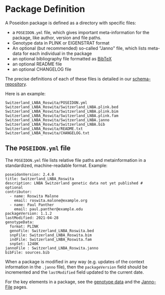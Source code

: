 # Package Definition

A Poseidon package is defined as a directory with specific files:

* a `POSEIDON.yml` file, which gives important meta-information for the package, like author, version and file paths.
* Genotype data in PLINK or EIGENSTRAT format
* An optional (but recommended) so-called "Janno" file, which lists meta-data for each individual in the package
* an optional bibliography file formatted as [BibTeX](http://www.bibtex.org/)
* an optional README file
* an optional CHANGELOG file

The precise definitions of each of these files is detailed in our [schema-repository](https://github.com/poseidon-framework/poseidon2-schema).

Here is an example:

```
Switzerland_LNBA_Roswita/POSEIDON.yml
Switzerland_LNBA_Roswita/Switzerland_LNBA.plink.bed
Switzerland_LNBA_Roswita/Switzerland_LNBA.plink.bim
Switzerland_LNBA_Roswita/Switzerland_LNBA.plink.fam
Switzerland_LNBA_Roswita/Switzerland_LNBA.janno
Switzerland_LNBA_Roswita/Switzerland_LNBA.bib
Switzerland_LNBA_Roswita/README.txt
Switzerland_LNBA_Roswita/CHANGELOG.txt
```

## The `POSEIDON.yml` file

The `POSEIDON.yml` file lists relative file paths and metainformation in a standardized, machine-readable format. Example:

```
poseidonVersion: 2.4.0
title: Switzerland_LNBA_Roswita
description: LNBA Switzerland genetic data not yet published # optional
contributor:
  - name: Roswita Malone
    email: roswita.malone@example.org
  - name: Paul Panther
    email: paul.panther@example.edu
packageVersion: 1.1.2
lastModified: 2021-04-28
genotypeData:
  format: PLINK	
  genoFile: Switzerland_LNBA_Roswita.bed
  snpFile: Switzerland_LNBA_Roswita.bim
  indFile: Switzerland_LNBA_Roswita.fam
  snpSet: 1240K
jannoFile : Switzerland_LNBA_Roswita.janno
bibFile: sources.bib
```

When a package is modified in any way (e.g. updates of the context information in the `.janno` file), then the `packageVersion` field should be incremented and the `lastModified` field updated to the current date.

For the key elements in a package, see the [genotype data](genotype_data) and the [Janno-File](janno_details) pages. 


